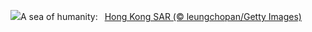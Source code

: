 ![](https://www.bing.com/th?id=OHR.WorldPopDay_EN-US3018429136_UHD.jpg&w=1000)A sea of humanity:&nbsp;&ensp;[Hong Kong SAR (© leungchopan/Getty Images)](https://www.bing.com/th?id=OHR.WorldPopDay_EN-US3018429136_UHD.jpg)
<br><br/>
